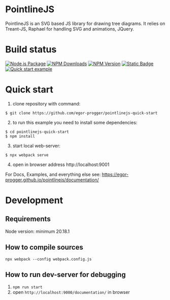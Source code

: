 # PointlineJS

PointlineJS is an SVG based JS library for drawing tree diagrams.
It relies on Treant-JS, Raphael for handling SVG and animations, JQuery.

# Build status

[![Node.js Package](https://github.com/egor-progger/pointlinejs/actions/workflows/npm-publish.yml/badge.svg)](https://github.com/egor-progger/pointlinejs/actions/workflows/npm-publish.yml)
[![NPM Downloads](https://img.shields.io/npm/dm/pointlinejs?label=npm%20downloads)](https://www.npmjs.com/package/pointlinejs)
[![NPM Version](https://img.shields.io/npm/v/pointlinejs?label=Current%20version)](https://www.npmjs.com/package/pointlinejs)
[![Static Badge](https://img.shields.io/badge/Documentation-green)](https://egor-progger.github.io/pointlinejs/documentation/)
[![Quick start example](https://img.shields.io/badge/Quick_start_example-blue)](https://github.com/egor-progger/pointlinejs-quick-start/)

# Quick start

1. clone repository with command:

```
$ git clone https://github.com/egor-progger/pointlinejs-quick-start
```

2. to run this example you need to install some dependencies:

```
$ cd pointlinejs-quick-start
$ npm install
```

3. start local web-server:

```
$ npx webpack serve
```

4. open in browser address http://localhost:9001

For Docs, Examples, and everything else see: https://egor-progger.github.io/pointlinejs/documentation/

# Development

## Requirements

Node version: minimum 20.18.1

## How to compile sources

`npx webpack --config webpack.config.js`

## How to run dev-server for debugging

1. `npm run start`
2. open `http://localhost:9000/documentation/` in browser
